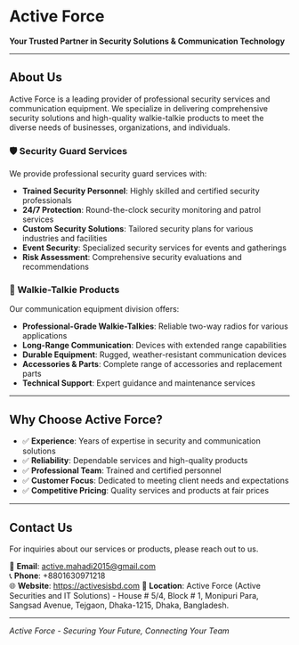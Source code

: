 # Active Force

**Your Trusted Partner in Security Solutions & Communication Technology**

---

## About Us

Active Force is a leading provider of professional security services and communication equipment. We specialize in delivering comprehensive security solutions and high-quality walkie-talkie products to meet the diverse needs of businesses, organizations, and individuals.

### 🛡️ Security Guard Services

We provide professional security guard services with:
- **Trained Security Personnel**: Highly skilled and certified security professionals
- **24/7 Protection**: Round-the-clock security monitoring and patrol services
- **Custom Security Solutions**: Tailored security plans for various industries and facilities
- **Event Security**: Specialized security services for events and gatherings
- **Risk Assessment**: Comprehensive security evaluations and recommendations

### 📡 Walkie-Talkie Products

Our communication equipment division offers:
- **Professional-Grade Walkie-Talkies**: Reliable two-way radios for various applications
- **Long-Range Communication**: Devices with extended range capabilities
- **Durable Equipment**: Rugged, weather-resistant communication devices
- **Accessories & Parts**: Complete range of accessories and replacement parts
- **Technical Support**: Expert guidance and maintenance services

---

## Why Choose Active Force?

- ✅ **Experience**: Years of expertise in security and communication solutions
- ✅ **Reliability**: Dependable services and high-quality products
- ✅ **Professional Team**: Trained and certified personnel
- ✅ **Customer Focus**: Dedicated to meeting client needs and expectations
- ✅ **Competitive Pricing**: Quality services and products at fair prices

---

## Contact Us

For inquiries about our services or products, please reach out to us.

📧 **Email**: active.mahadi2015@gmail.com  
📞 **Phone**: +8801630971218  
🌐 **Website**: https://activesisbd.com
📍 **Location**: Active Force (Active Securities and IT Solutions) - House # 5/4, Block # 1, Monipuri Para, Sangsad Avenue, Tejgaon, Dhaka-1215, Dhaka, Bangladesh.

---

*Active Force - Securing Your Future, Connecting Your Team*
